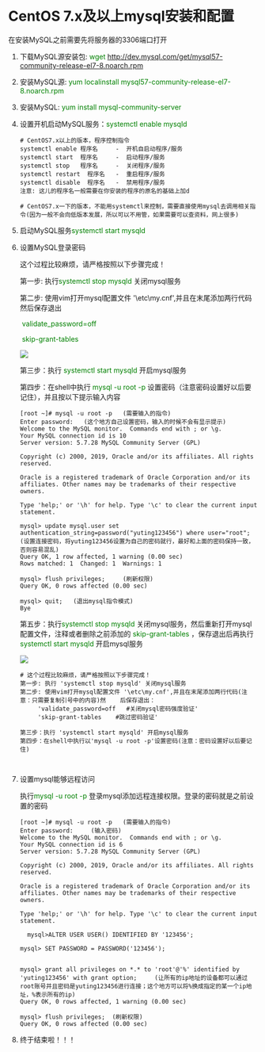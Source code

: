 # CentOS 7.x及以上mysql安装和配置

在安装MySQL之前需要先将服务器的3306端口打开



1. 下载MySQL源安装包:  <font style='color:green;'>wget http://dev.mysql.com/get/mysql57-community-release-el7-8.noarch.rpm </font> 

2. 安装MySQL源:  <font style='color:green'>yum localinstall mysql57-community-release-el7-8.noarch.rpm</font>

3. 安装MySQL: <font style='color:green'>yum install mysql-community-server</font>


4. 设置开机启动MySQL服务：<font style='color:green'>systemctl enable mysqld </font>

   ```shell
   # CentOS7.x以上的版本，程序控制指令
   systemctl enable 程序名     -  开机自启动程序/服务
   systemctl start  程序名     -  启动程序/服务
   systemctl stop   程序名     -  关闭程序/服务
   systemctl restart  程序名   -  重启程序/服务
   systemctl disable  程序名   -  禁用程序/服务
   注意: 这儿的程序名一般需要在你安装的程序的原名的基础上加d

   # CentOS7.x一下的版本，不能用systemctl来控制，需要直接使用mysql去调用相关指令(因为一般不会向低版本发展，所以可以不用管，如果需要可以查资料，网上很多)
   ```


5. 启动MySQL服务<font style='color:green'>systemctl start mysqld  </font>


6. 设置MySQL登录密码

   这个过程比较麻烦，请严格按照以下步骤完成！

   第一步: 执行<font style='color:green'>systemctl stop mysqld</font>  关闭mysql服务

   第二步: 使用vim打开mysql配置文件 '\etc\my.cnf',并且在末尾添加两行代码然后保存退出

   ​	      <font style='color:green'>validate_password=off</font>

   ​	      <font style='color:green'>skip-grant-tables</font>

   ![](/Users/yuting/Workspace/JAVA/授课/文档/Linux阶段文档/img/mysql1.png)


   第三步：执行 <font style='color:green'>systemctl start mysqld</font> 开启mysql服务

   第四步：在shell中执行 <font style='color:green'>mysql -u root -p</font> 设置密码（注意密码设置好以后要记住），并且按以下提示输入内容

   ```
   [root ~]# mysql -u root -p   (需要输入的指令)
   Enter password:   (这个地方自己设置密码，输入的时候不会有显示提示)
   Welcome to the MySQL monitor.  Commands end with ; or \g.
   Your MySQL connection id is 10
   Server version: 5.7.28 MySQL Community Server (GPL)
   
   Copyright (c) 2000, 2019, Oracle and/or its affiliates. All rights reserved.
   
   Oracle is a registered trademark of Oracle Corporation and/or its
   affiliates. Other names may be trademarks of their respective
   owners.
   
   Type 'help;' or '\h' for help. Type '\c' to clear the current input statement.
   
   mysql> update mysql.user set authentication_string=password("yuting123456") where user="root";    (设置连接密码，将yuting123456设置为自己的密码就行，最好和上面的密码保持一致，否则容易混乱)
   Query OK, 1 row affected, 1 warning (0.00 sec)
   Rows matched: 1  Changed: 1  Warnings: 1
   
   mysql> flush privileges;     (刷新权限)
   Query OK, 0 rows affected (0.00 sec)
   
   mysql> quit;   (退出mysql指令模式)
   Bye
   ```

   第五步：执行<font style='color:green'>systemctl stop mysqld</font> 关闭mysql服务，然后重新打开mysql配置文件，注释或者删除之前添加的 <font style='color:green'>skip-grant-tables</font> ，保存退出后再执行 <font style='color:green'>systemctl start mysqld</font> 开启mysql服务

   ![](./img/mysql2.png)

   ```shell
   # 这个过程比较麻烦，请严格按照以下步骤完成！
   第一步: 执行 'systemctl stop mysqld' 关闭mysql服务
   第二步: 使用vim打开mysql配置文件 '\etc\my.cnf',并且在末尾添加两行代码(注意：只需要复制引号中的内容)然	   后保存退出：
   		'validate_password=off   #关闭mysql密码强度验证'
   		'skip-grant-tables    #跳过密码验证'
   		
   第三步：执行 'systemctl start mysqld' 开启mysql服务
   第四步：在shell中执行以'mysql -u root -p'设置密码(注意：密码设置好以后要记住)
   	   
   	
   
   ```

   

7. 设置mysql能够远程访问

   执行<font style='color:green'>mysql -u root -p</font> 登录mysql添加远程连接权限。登录的密码就是之前设置的密码

      ```
      [root ~]# mysql -u root -p   (需要输入的指令)
      Enter password:     (输入密码)
      Welcome to the MySQL monitor.  Commands end with ; or \g.
      Your MySQL connection id is 6
      Server version: 5.7.28 MySQL Community Server (GPL)
      
      Copyright (c) 2000, 2019, Oracle and/or its affiliates. All rights reserved.
      
      Oracle is a registered trademark of Oracle Corporation and/or its
      affiliates. Other names may be trademarks of their respective
      owners.
      
      Type 'help;' or '\h' for help. Type '\c' to clear the current input statement.
      
        mysql>ALTER USER USER() IDENTIFIED BY '123456';
        
      mysql> SET PASSWORD = PASSWORD('123456');

      
      mysql> grant all privileges on *.* to 'root'@'%' identified by 'yuting123456' with grant option;     (让所有的ip地址的设备都可以通过root账号并且密码是yuting123456进行连接；这个地方可以将%换成指定的某一个ip地址，%表示所有的ip)
      Query OK, 0 rows affected, 1 warning (0.00 sec)
      
      mysql> flush privileges;  (刷新权限)
      Query OK, 0 rows affected (0.00 sec)
      
      ```

8. 终于结束啦！！！

